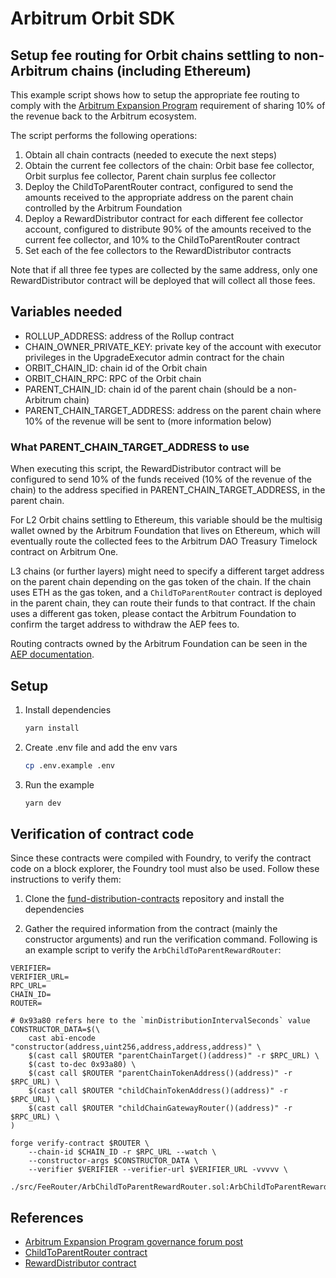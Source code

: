 # Arbitrum Orbit SDK

## Setup fee routing for Orbit chains settling to non-Arbitrum chains (including Ethereum)

This example script shows how to setup the appropriate fee routing to comply with the [Arbitrum Expansion Program](https://forum.arbitrum.foundation/t/the-arbitrum-expansion-program-and-developer-guild/20722) requirement of sharing 10% of the revenue back to the Arbitrum ecosystem.

The script performs the following operations:

1. Obtain all chain contracts (needed to execute the next steps)
2. Obtain the current fee collectors of the chain: Orbit base fee collector, Orbit surplus fee collector, Parent chain surplus fee collector
3. Deploy the ChildToParentRouter contract, configured to send the amounts received to the appropriate address on the parent chain controlled by the Arbitrum Foundation
4. Deploy a RewardDistributor contract for each different fee collector account, configured to distribute 90% of the amounts received to the current fee collector, and 10% to the ChildToParentRouter contract
5. Set each of the fee collectors to the RewardDistributor contracts

Note that if all three fee types are collected by the same address, only one RewardDistributor contract will be deployed that will collect all those fees.

## Variables needed

- ROLLUP_ADDRESS: address of the Rollup contract
- CHAIN_OWNER_PRIVATE_KEY: private key of the account with executor privileges in the UpgradeExecutor admin contract for the chain
- ORBIT_CHAIN_ID: chain id of the Orbit chain
- ORBIT_CHAIN_RPC: RPC of the Orbit chain
- PARENT_CHAIN_ID: chain id of the parent chain (should be a non-Arbitrum chain)
- PARENT_CHAIN_TARGET_ADDRESS: address on the parent chain where 10% of the revenue will be sent to (more information below)

### What PARENT_CHAIN_TARGET_ADDRESS to use

When executing this script, the RewardDistributor contract will be configured to send 10% of the funds received (10% of the revenue of the chain) to the address specified in PARENT_CHAIN_TARGET_ADDRESS, in the parent chain.

For L2 Orbit chains settling to Ethereum, this variable should be the multisig wallet owned by the Arbitrum Foundation that lives on Ethereum, which will eventually route the collected fees to the Arbitrum DAO Treasury Timelock contract on Arbitrum One.

L3 chains (or further layers) might need to specify a different target address on the parent chain depending on the gas token of the chain. If the chain uses ETH as the gas token, and a `ChildToParentRouter` contract is deployed in the parent chain, they can route their funds to that contract. If the chain uses a different gas token, please contact the Arbitrum Foundation to confirm the target address to withdraw the AEP fees to.

Routing contracts owned by the Arbitrum Foundation can be seen in the [AEP documentation](https://docs.arbitrum.io/launch-orbit-chain/how-tos/set-up-aep-fee-router#canonical-contracts).

## Setup

1. Install dependencies

   ```bash
   yarn install
   ```

2. Create .env file and add the env vars

   ```bash
   cp .env.example .env
   ```

3. Run the example
   ```bash
   yarn dev
   ```

## Verification of contract code

Since these contracts were compiled with Foundry, to verify the contract code on a block explorer, the Foundry tool must also be used. Follow these instructions to verify them:

1. Clone the [fund-distribution-contracts](https://github.com/OffchainLabs/fund-distribution-contracts#installation) repository and install the dependencies

2. Gather the required information from the contract (mainly the constructor arguments) and run the verification command. Following is an example script to verify the `ArbChildToParentRewardRouter`:

```shell
VERIFIER=
VERIFIER_URL=
RPC_URL=
CHAIN_ID=
ROUTER=

# 0x93a80 refers here to the `minDistributionIntervalSeconds` value
CONSTRUCTOR_DATA=$(\
    cast abi-encode "constructor(address,uint256,address,address,address)" \
    $(cast call $ROUTER "parentChainTarget()(address)" -r $RPC_URL) \
    $(cast to-dec 0x93a80) \
    $(cast call $ROUTER "parentChainTokenAddress()(address)" -r $RPC_URL) \
    $(cast call $ROUTER "childChainTokenAddress()(address)" -r $RPC_URL) \
    $(cast call $ROUTER "childChainGatewayRouter()(address)" -r $RPC_URL) \
)

forge verify-contract $ROUTER \
    --chain-id $CHAIN_ID -r $RPC_URL --watch \
    --constructor-args $CONSTRUCTOR_DATA \
    --verifier $VERIFIER --verifier-url $VERIFIER_URL -vvvvv \
    ./src/FeeRouter/ArbChildToParentRewardRouter.sol:ArbChildToParentRewardRouter
```

## References

- [Arbitrum Expansion Program governance forum post](https://forum.arbitrum.foundation/t/the-arbitrum-expansion-program-and-developer-guild/20722)
- [ChildToParentRouter contract](https://github.com/OffchainLabs/fund-distribution-contracts/blob/main/src/FeeRouter/ChildToParentRewardRouter.sol)
- [RewardDistributor contract](https://github.com/OffchainLabs/fund-distribution-contracts/blob/main/src/RewardDistributor.sol)
